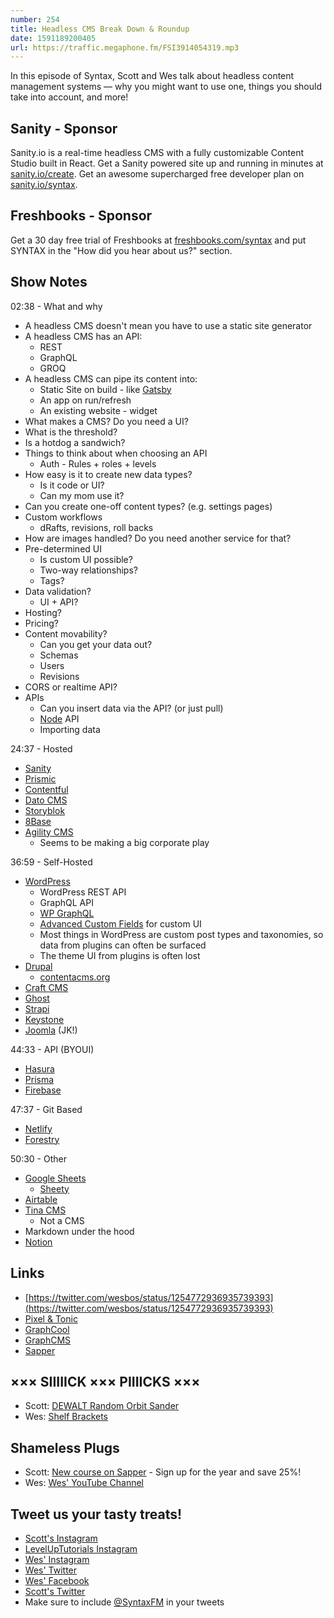 ```yaml
---
number: 254
title: Headless CMS Break Down & Roundup
date: 1591189200405
url: https://traffic.megaphone.fm/FSI3914054319.mp3
---
```


In this episode of Syntax, Scott and Wes talk about headless content management systems — why you might want to use one, things you should take into account, and more! 

## Sanity - Sponsor
Sanity.io is a real-time headless CMS with a fully customizable Content Studio built in React. Get a Sanity powered site up and running in minutes at [sanity.io/create](https://www.sanity.io/create). Get an awesome supercharged free developer plan on [sanity.io/syntax](https://www.sanity.io/syntax).

## Freshbooks - Sponsor
Get a 30 day free trial of Freshbooks at [freshbooks.com/syntax](https://freshbooks.com/syntax) and put SYNTAX in the "How did you hear about us?" section.

## Show Notes

02:38 - What and why

* A headless CMS doesn't mean you have to use a static site generator
* A headless CMS has an API:
  * REST
  * GraphQL
  * GROQ
* A headless CMS can pipe its content into:
  * Static Site on build - like [Gatsby](https://www.gatsbyjs.org/)
  * An app on run/refresh
  * An existing website - widget
* What makes a CMS? Do you need a UI?
* What is the threshold?
* Is a hotdog a sandwich?
* Things to think about when choosing an API
  * Auth - Rules + roles + levels
* How easy is it to create new data types?
  * Is it code or UI?
  * Can my mom use it?
* Can you create one-off content types? (e.g. settings pages)
* Custom workflows
  * dRafts, revisions, roll backs
* How are images handled? Do you need another service for that?
* Pre-determined UI
  * Is custom UI possible?
  * Two-way relationships?
  * Tags?
* Data validation?
  * UI + API?
* Hosting?
* Pricing?
* Content movability?
  * Can you get your data out?
  * Schemas
  * Users
  * Revisions
* CORS or realtime API?
* APIs
  * Can you insert data via the API? (or just pull)
  * [Node](https://nodejs.org/en/) API
  * Importing data

24:37 - Hosted

* [Sanity](https://www.sanity.io/)
* [Prismic](https://prismic.io/)
* [Contentful](https://www.contentful.com/)
* [Dato CMS](https://www.datocms.com/)
* [Storyblok](https://www.storyblok.com/)
* [8Base](https://www.8base.com/)
* [Agility CMS](https://agilitycms.com/)
  * Seems to be making a big corporate play

36:59 - Self-Hosted

* [WordPress](https://wordpress.org/)
  * WordPress REST API
  * GraphQL API
  * [WP GraphQL](https://www.wpgraphql.com/)
  * [Advanced Custom Fields](https://advancedcustomfields.com/) for custom UI
  * Most things in WordPress are custom post types and taxonomies, so data from plugins can often be surfaced
  * The theme UI from plugins is often lost
* [Drupal](https://www.drupal.org/)
  * [contentacms.org](http://contentacms.org/)
* [Craft CMS](https://craftcms.com/)
* [Ghost](https://ghost.org/)
* [Strapi](https://strapi.io/)
* [Keystone](https://www.keystonejs.com/)
* [Joomla](https://www.joomla.org/) (JK!)

44:33 - API (BYOUI)

* [Hasura](https://hasura.io/)
* [Prisma](https://www.prisma.io/)
* [Firebase](https://firebase.google.com/)

47:37 - Git Based

- [Netlify](https://www.netlify.com/)
- [Forestry](http://forestry.io/)

50:30 - Other

* [Google Sheets](https://www.google.com/sheets)
  * [Sheety](https://sheety.co/)
* [Airtable](https://airtable.com/)
* [Tina CMS](https://tinacms.org/)
  * Not a CMS
* Markdown under the hood
* [Notion](https://www.notion.so/)

## Links
* [https://twitter.com/wesbos/status/1254772936935739393](https://twitter.com/wesbos/status/1254772936935739393)
* [Pixel & Tonic](https://pixelandtonic.com/)
* [GraphCool](https://www.graph.cool/)
* [GraphCMS](https://graphcms.com/)
* [Sapper](https://sapper.svelte.dev/)

## ××× SIIIIICK ××× PIIIICKS ×××
* Scott: [DEWALT Random Orbit Sander](https://amzn.to/2WnUgo0)
* Wes: [Shelf Brackets](https://www.amazon.com/s?k=black+shelf+brackets&ref=nb_sb_noss_1)

## Shameless Plugs
* Scott: [New course on Sapper](https://www.leveluptutorials.com/pro) - Sign up for the year and save 25%!
* Wes: [Wes' YouTube Channel](https://www.youtube.com/wesbos)

## Tweet us your tasty treats!
* [Scott's Instagram](https://www.instagram.com/stolinski/)
* [LevelUpTutorials Instagram](https://www.instagram.com/LevelUpTutorials/)
* [Wes' Instagram](https://www.instagram.com/wesbos/)
* [Wes' Twitter](https://twitter.com/wesbos)
* [Wes' Facebook](https://www.facebook.com/wesbos.developer)
* [Scott's Twitter](https://twitter.com/stolinski)
* Make sure to include [@SyntaxFM](https://twitter.com/SyntaxFM) in your tweets